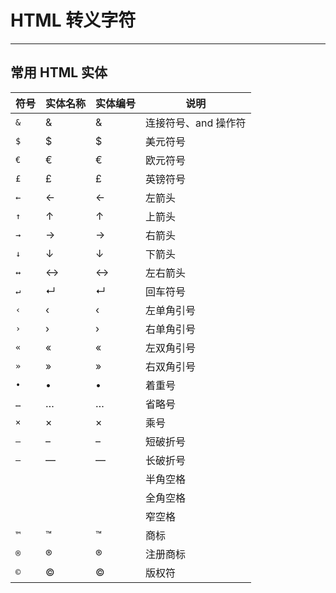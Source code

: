 # HTML 转义字符

---

## 常用 HTML 实体

| 符号 | 实体名称 | 实体编号 | 说明 |
| --- | --- | --- | --- |
| `&` | &amp; | &#38; | 连接符号、and 操作符 |
| `$` | &dollar; | &#36; | 美元符号 |
| `€` | &euro; | &#8364; | 欧元符号 |
| `£` | &pound; | &#163; | 英镑符号 |
| `←` | &larr; | &#8592; | 左箭头 |
| `↑` | &uarr; | &#8593; | 上箭头 |
| `→` | &rarr; | &#8594; | 右箭头 |
| `↓` | &darr; | &#8595; | 下箭头 |
| `↔` | &harr; | &#8596; | 左右箭头 |
| `↵` | &crarr; | &#8629; | 回车符号 |
| `‹` | &lsaquo; | &#8249; | 左单角引号 |
| `›` | &rsaquo; | &#8250; | 右单角引号 |
| `«` | &laquo; | &#171; | 左双角引号 |
| `»` | &raquo; | &#187; | 右双角引号 |
| `•` | &bull; | &#8226; | 着重号 |
| `…` | &hellip; | &#8230; | 省略号 |
| `×` | &times; | &#215; | 乘号 |
| `–` | &ndash; | &#8211; | 短破折号 |
| `—` | &mdash; | &#8212; | 长破折号 |
|  | &ensp; | &#8194; | 半角空格 |
|  | &emsp; | &#8195; | 全角空格 |
|  | &thinsp; | &#8201; | 窄空格 |
| `™` | &trade; | &#8482; | 商标 |
| `®` | &reg; | &#174; | 注册商标 |
| `©` | &copy; | &#169; | 版权符 |

